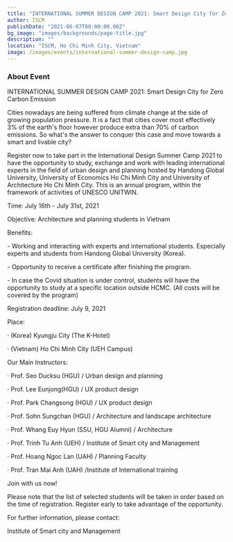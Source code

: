 ```yaml
---
title: "INTERNATIONAL SUMMER DESIGN CAMP 2021: Smart Design City for Zero Carbon Emission"
author: ISCM
publishDate: "2021-06-07T00:00:00.00Z"
bg_image: "images/backgrounds/page-title.jpg"
description: ""
location: "ISCM, Ho Chi Minh City, Vietnam"
image: /images/events/international-summer-design-camp.jpg
---
```

<!--StartFragment-->
### About Event

INTERNATIONAL SUMMER DESIGN CAMP 2021: Smart Design City for Zero Carbon Emission

 Cities nowadays are being suffered from climate change at the side of growing population pressure. It is a fact that cities cover most effectively 3% of the earth's floor however produce extra than 70% of carbon emissions. So what's the answer to conquer this case and move towards a smart and livable city?

Register now to take part in the International Design Summer Camp 2021 to have the opportunity to study, exchange and work with leading international experts in the field of urban design and planning hosted by Handong Global University, University of Economics Ho Chi Minh City and University of Architecture Ho Chi Minh City. This is an annual program, within the framework of activities of UNESCO UNITWIN.

Time: July 16th - July 31st, 2021

Objective: Architecture and planning students in Vietnam

 Benefits:

\- Working and interacting with experts and international students. Especially experts and students from Handong Global University (Korea).

\- Opportunity to receive a certificate after finishing the program.

\- In case the Covid situation is under control, students will have the opportunity to study at a specific location outside HCMC. (All costs will be covered by the program)



Registration deadline: July 9, 2021

Place:

· (Korea) Kyungju City (The K-Hotel)

· (Vietnam) Ho Chi Minh City (UEH Campus)

Our Main Instructors:

· Prof. Seo Ducksu (HGU) / Urban design and planning

· Prof. Lee Eunjong(HGU) / UX product design

· Prof. Park Changsong (HGU) / UX product design

· Prof. Sohn Sungchan (HGU) / Architecture and landscape architecture

· Prof. Whang Euy Hyun (SSU, HGU Alumni) / Architecture

· Prof. Trinh Tu Anh (UEH) / Institute of Smart city and Management

· Prof. Hoang Ngoc Lan (UAH) / Planning Faculty

· Prof. Tran Mai Anh (UAH) /Institute of International training

Join with us now!

Please note that the list of selected students will be taken in order based on the time of registration. Register early to take advantage of the opportunity.

For further information, please contact:

Institute of Smart city and Management

<!--EndFragment-->
